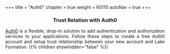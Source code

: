 +++
title = "Auth0"
chapter = true
weight = 60110
autoNav = true
+++

<center><h3>Trust Relation with Auth0</h3></center>

<div style="text-align: justify">
    <a href="https://auth0.com/">Auth0</a> is a flexible, drop-in solution to add authentication and authorization services to your applications. Follow these steps to create a free Auth0 account and setup trust relationship between your new account and Lake Formation.
    {{% children showhidden="false" %}}
</div>